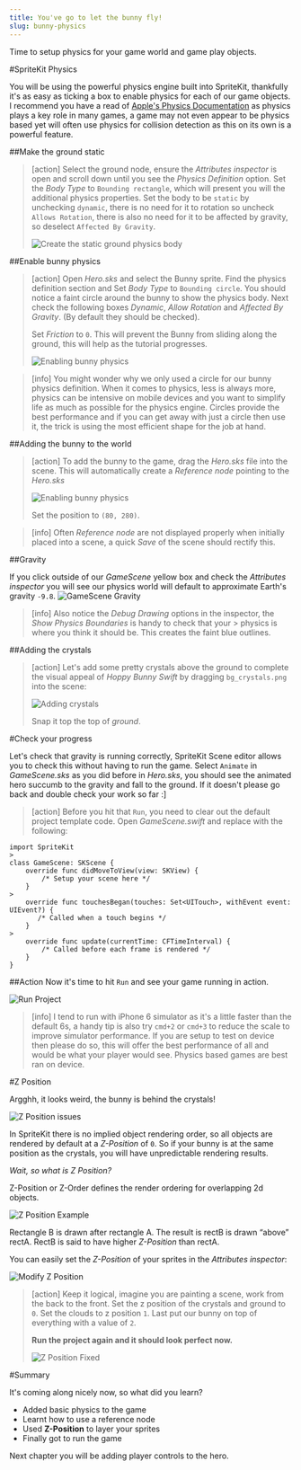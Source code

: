 ```yaml
---
title: You've go to let the bunny fly!
slug: bunny-physics
---
```


Time to setup physics for your game world and game play objects.

#SpriteKit Physics

You will be using the powerful physics engine built into SpriteKit, thankfully it's as easy as ticking a box to enable physics for each of our game objects.
I recommend you have a read of [Apple's Physics Documentation](https://developer.apple.com/library/ios/documentation/GraphicsAnimation/Conceptual/SpriteKit_PG/Physics/Physics.html#//apple_ref/doc/uid/TP40013043-CH6-SW1) as physics plays a key role in many games, a game may not even appear to be physics based yet will often use physics for collision detection as this on its own is a powerful feature.

##Make the ground static

> [action]
> Select the ground node, ensure the *Attributes inspector* is open and scroll down until you see the *Physics Definition* option.
> Set the *Body Type* to `Bounding rectangle`, which will present you will the additional physics properties.
> Set the body to be `static` by unchecking `dynamic`, there is no need for it to rotation so uncheck `Allows Rotation`, there is also no need for it to be affected by gravity, so deselect `Affected By Gravity`.
>
> ![Create the static ground physics body](../Tutorial-Images/xcode_ground_physics.png)
>

##Enable bunny physics

> [action]
> Open *Hero.sks* and select the Bunny sprite. Find the physics definition section and Set *Body Type* to `Bounding circle`.
> You should notice a faint circle around the bunny to show the physics body.
> Next check the following boxes *Dynamic*, *Allow Rotation* and *Affected By Gravity*. (By default they should be checked).
>
> Set *Friction* to `0`. This will prevent the Bunny from sliding along the ground, this will help as the tutorial progresses.
>
> ![Enabling bunny physics](../Tutorial-Images/xcode_hero_physics.png)
>

<!--  -->

> [info]
> You might wonder why we only used a circle for our bunny physics definition.  When it comes to physics, less is always more, physics can be intensive on mobile devices and you want to simplify life as much as possible for the physics engine.
> Circles provide the best performance and if you can get away with just a circle then use it, the trick is using the most efficient shape for the job at hand.
>

##Adding the bunny to the world

> [action]
> To add the bunny to the game, drag the *Hero.sks* file into the scene. This will automatically create a *Reference node*  pointing to the *Hero.sks*
>
> ![Enabling bunny physics](../Tutorial-Images/xcode_add_reference_node_hero.png)
>
> Set the position to `(80, 280)`.
>

<!--  -->

> [info]
> Often *Reference node* are not displayed properly when initially placed into a scene, a quick *Save* of the scene should rectify this.

##Gravity

If you click outside of our *GameScene* yellow box and check the *Attributes inspector* you will see our physics world will default to approximate Earth's gravity `-9.8`.
![GameScene Gravity](../Tutorial-Images/xcode_gamescene_gravity.png)

> [info]
> Also notice the *Debug Drawing* options in the inspector, the *Show Physics Boundaries* is handy to check that your > physics is where you think it should be. This creates the faint blue outlines.

##Adding the crystals

> [action]
> Let's add some pretty crystals above the ground to complete the visual appeal of *Hoppy Bunny Swift* by dragging `bg_crystals.png` into the scene:
>
> ![Adding crystals](../Tutorial-Images/xcode_add_crystals.png)
>
> Snap it top the top of *ground*.


#Check your progress

Let's check that gravity is running correctly, SpriteKit Scene editor allows you to check this without having to run the game. Select `Animate` in *GameScene.sks* as you did before in *Hero.sks*, you should see the animated hero succumb to the gravity and fall to the ground.  If it doesn't please go back and double check your work so far :]

> [action]
> Before you hit that `Run`, you need to clear out the default project template code.
> Open *GameScene.swift* and replace with the following:
>
```
import SpriteKit
>
class GameScene: SKScene {
    override func didMoveToView(view: SKView) {
        /* Setup your scene here */
    }
>
    override func touchesBegan(touches: Set<UITouch>, withEvent event: UIEvent?) {
       /* Called when a touch begins */
    }
>
    override func update(currentTime: CFTimeInterval) {
        /* Called before each frame is rendered */
    }
}
```
>

##Action
Now it's time to hit `Run` and see your game running in action.

![Run Project](../Tutorial-Images/xcode_select_simulator.png)

> [info]
> I tend to run with iPhone 6 simulator as it's a little faster than the default 6s, a handy tip is also try `cmd+2` or `cmd+3` to reduce the scale to improve simulator performance.
> If you are setup to test on device then please do so, this will offer the best performance of all and would be
> what your player would see. Physics based games are best ran on device.

#Z Position

Argghh, it looks weird, the bunny is behind the crystals!

![Z Position issues](../Tutorial-Images/simulator_zorder_before.png)

In SpriteKit there is no implied object rendering order, so all objects are rendered by default at a *Z-Position* of `0`.
So if your bunny is at the same position as the crystals, you will have unpredictable rendering results.

*Wait, so what is Z Position?*

Z-Position or Z-Order defines the render ordering for overlapping 2d objects.

![Z Position Example](../Tutorial-Images/zorder.png)

Rectangle B is drawn after rectangle A. The result is rectB is drawn “above” rectA. RectB is said to have higher *Z-Position* than rectA.

You can easily set the *Z-Position* of your sprites in the *Attributes inspector*:

![Modify Z Position](../Tutorial-Images/xcode_zorder_modify.png)

> [action]
> Keep it logical, imagine you are painting a scene, work from the back to the front. Set the z position of the crystals and ground to `0`. Set the clouds to z position `1`. Last put our bunny on top of everything with a value of `2`.
>
> **Run the project again and it should look perfect now.**
>
> ![Z Position Fixed](../Tutorial-Images/xcode_zorder_fixed.png)

#Summary

It's coming along nicely now, so what did you learn?

- Added basic physics to the game
- Learnt how to use a reference node
- Used **Z-Position** to layer your sprites
- Finally got to run the game

Next chapter you will be adding player controls to the hero.

